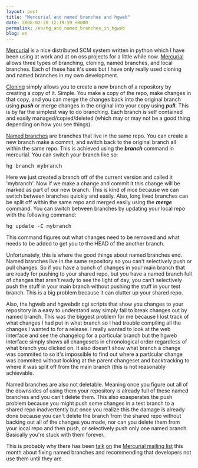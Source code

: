 ```yaml
---
layout: post
title: "Mercurial and named branches and hgweb"
date: 2008-02-20 12:19:59 +0000
permalink: /en/hg_and_named_branches_in_hgweb
blog: en
---
```


<p><a href="http://www.selenic.com/mercurial/" title="Mercurial">Mercurial</a> is a nice distributed SCM system written in python which I have been using at work and at on oss projects for a little while now. <a href="http://www.selenic.com/mercurial/" title="Mercurial">Mercurial</a> allows three types of branching, cloning, named branches, and local branches. Each of these has it's uses but I have only really used cloning and named branches in my own development.</p>

<p><a href="http://www.selenic.com/mercurial/wiki/index.cgi/TutorialClone">Cloning</a> simply allows you to create a new branch of a repository by creating a copy of it. Simple. You make a copy of the repo, make changes in that copy, and you can merge the changes back into the original branch using <strong><em>push</em></strong> or merge changes in the original into your copy using <em><strong>pull</strong></em><strong>.</strong> This is by far the simplest way to do branching. Each branch is self contained and easily managed/copied/deleted (which may or may not be a good thing depending on how you see things).</p>

<p><a href="http://www.selenic.com/mercurial/wiki/index.cgi/NamedBranches">Named branches</a> are branches that live in the same repo. You can create a new branch make a commit, and switch back to the original branch all within the same repo. This is achieved using the <em><strong>branch</strong></em> command in mercurial. You can switch your branch like so:</p>

<pre>hg branch mybranch</pre>

<p>Here we just created a branch off of the current version and called it 'mybranch'. Now if we make a change and commit it this change will be marked as part of our new branch. This is kind of nice because we can switch between branches quickly and easily. Also, long lived branches can be split off within the same repo and merged easily using the <em><strong>merge</strong></em> command. You can switch between branches by updating your local repo with the following command:</p><pre>hg update -C mybranch </pre><p>This command figures out what changes need to be removed and what needs to be added to get you to the HEAD of the another branch.</p><p>Unfortunately, this is where the good things about named branches end. Named branches live in the same repository so you can't selectively push or pull changes. So if you have a bunch of changes in your main branch that are ready for pushing to your shared repo, but you have a named branch full of changes that aren't ready to see the light of day, you can't selectively push the stuff in your main branch without pushing the stuff in your test branch. This is a big problem because it can clutter up your shared repo.</p><p>Also, the hgweb and hgwebdir cgi scripts that show you changes to your repository in a easy to understand way simply fail to break changes out by named branch. This was the biggest problem for me because I lost track of what changes I had put in what branch so I had trouble compiling all the changes I wanted to for a release. I really wanted to look at the web interface and see the changelog for a particular branch but the hgweb interface simply shows all changesets in chronological order regardless of what branch you clicked on. It also doesn't show what branch a change was commited to so it's impossible to find out where a particular change was commited without looking at the parent changeset and backtracking to where it was split off from the main branch (this is not reasonably achievable.</p><p>Named branches are also not deletable. Meaning once you figure out all of the downsides of using them your repository is already full of these named branches and you can't delete them. This also exasperates the push problem because you might push some changes in a test branch to a shared repo inadvertently but once you realize this the damage is already done because you can't delete the branch from the shared repo without backing out all of the changes you made, nor can you delete them from your local repo and then push, or selectively push only one named branch. Basically you're stuck with them forever. </p><p>This is probably why there has been <a href="http://www.selenic.com/pipermail/mercurial/2008-February/017024.html">talk</a> <a href="http://www.selenic.com/pipermail/mercurial/2008-February/017026.html">on</a> the <a href="http://www.selenic.com/pipermail/mercurial/">Mercurial mailing list</a> this month about fixing named branches and recommending that developers not use them until they are. </p>